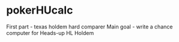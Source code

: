 # pokerHUcalc
First part - texas holdem hard comparer
Main goal - write a chance computer for Heads-up HL Holdem
